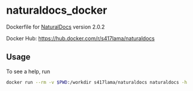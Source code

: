 # naturaldocs_docker
Dockerfile for [NaturalDocs](https://www.naturaldocs.org) version 2.0.2

Docker Hub: https://hub.docker.com/r/s417lama/naturaldocs

## Usage
To see a help, run
```sh
docker run --rm -v $PWD:/workdir s417lama/naturaldocs naturaldocs -h
```

